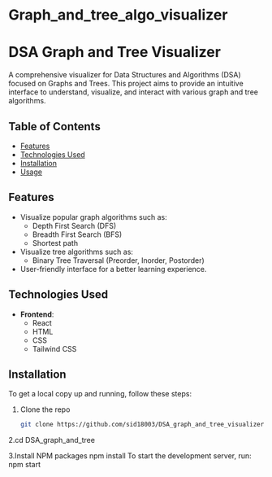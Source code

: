 ﻿# Graph_and_tree_algo_visualizer
 # DSA Graph and Tree Visualizer

A comprehensive visualizer for Data Structures and Algorithms (DSA) focused on Graphs and Trees. This project aims to provide an intuitive interface to understand, visualize, and interact with various graph and tree algorithms.

## Table of Contents

- [Features](#features)
- [Technologies Used](#technologies-used)
- [Installation](#installation)
- [Usage](#usage)

## Features

- Visualize popular graph algorithms such as:
  - Depth First Search (DFS)
  - Breadth First Search (BFS)
  - Shortest path
- Visualize tree algorithms such as:
  - Binary Tree Traversal (Preorder, Inorder, Postorder)
- User-friendly interface for a better learning experience.

## Technologies Used

- **Frontend**: 
  - React
  - HTML
  - CSS
  - Tailwind CSS


## Installation

To get a local copy up and running, follow these steps:

1. Clone the repo
   ```bash
   git clone https://github.com/sid18003/DSA_graph_and_tree_visualizer.git
2.cd DSA_graph_and_tree

3.Install NPM packages 
npm install
To start the development server, run:
npm start
